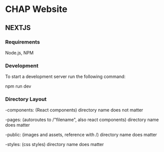 # CHAP Website

## NEXTJS

### Requirements

Node.js, NPM

### Development

To start a development server run the following command:

npm run dev

### Directory Layout

-components: (React components) directory name does not matter

-pages: (autoroutes to /"filename", also react components) directory name does matter

-public: (images and assets, reference with /) directory name does matter

-styles: (css styles) directory name does matter



